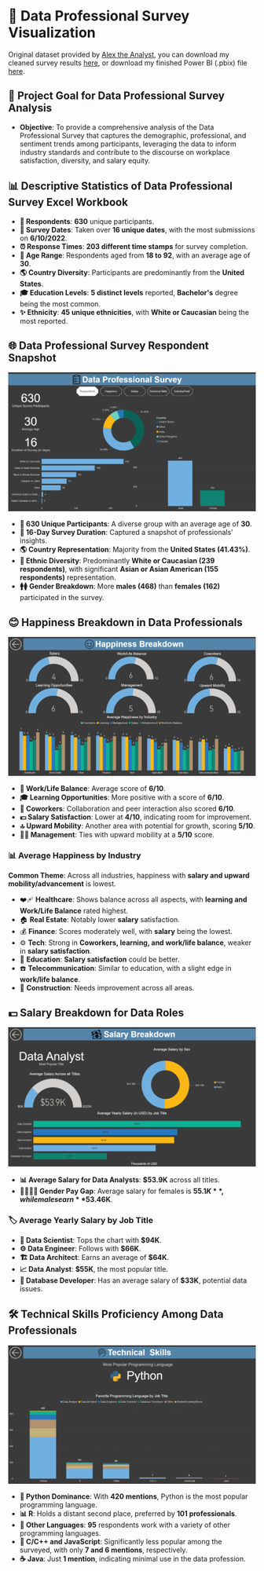 # 📝 Data Professional Survey Visualization

Original dataset provided by [Alex the Analyst](https://github.com/AlexTheAnalyst/Power-BI/blob/main/Power%20BI%20-%20Final%20Project.xlsx), you can download my cleaned survey results [here](https://github.com/josephhmltn/Data_Professional_Survey/blob/main/Data%20professional%20survey%20results.xlsx), or download my finished Power BI (.pbix) file [here](https://github.com/josephhmltn/Data_Professional_Survey/blob/main/Data%20Professional%20Survey.pbix).

## 🎯 Project Goal for Data Professional Survey Analysis

- **Objective**: To provide a comprehensive analysis of the Data Professional Survey that captures the demographic, professional, and sentiment trends among participants, leveraging the data to inform industry standards and contribute to the discourse on workplace satisfaction, diversity, and salary equity.

## 📊 Descriptive Statistics of Data Professional Survey Excel Workbook

- **👥 Respondents**: **630** unique participants.
- **📅 Survey Dates**: Taken over **16 unique dates**, with the most submissions on **6/10/2022**.
- **⏰ Response Times**: **203 different time stamps** for survey completion.
- **🔢 Age Range**: Respondents aged from **18 to 92**, with an average age of **30**.
- **🌎 Country Diversity**: Participants are predominantly from the **United States**.
- **🎓 Education Levels**: **5 distinct levels** reported, **Bachelor's** degree being the most common.
- **✨ Ethnicity**: **45 unique ethnicities**, with **White or Caucasian** being the most reported.

## 🌐 Data Professional Survey Respondent Snapshot

![](images/Respondents.png)

- **👥 630 Unique Participants**: A diverse group with an average age of **30**.
- **📅 16-Day Survey Duration**: Captured a snapshot of professionals' insights.
- **🌎 Country Representation**: Majority from the **United States (41.43%)**.
- **🎨 Ethnic Diversity**: Predominantly **White or Caucasian (239 respondents)**, with significant **Asian or Asian American (155 respondents)** representation.
- **🚹🚺 Gender Breakdown**: More **males (468)** than **females (162)** participated in the survey.

## 😊 Happiness Breakdown in Data Professionals

![](images/Happiness.png)

- **💼 Work/Life Balance**: Average score of **6/10**.
- **🎓 Learning Opportunities**: More positive with a score of **6/10**.
- **👥 Coworkers**: Collaboration and peer interaction also scored **6/10**.
- **💵 Salary Satisfaction**: Lower at **4/10**, indicating room for improvement.
- **🔝 Upward Mobility**: Another area with potential for growth, scoring **5/10**.
- **👨‍💼 Management**: Ties with upward mobility at a **5/10** score.

### 📊 Average Happiness by Industry

**Common Theme**: Across all industries, happiness with **salary and upward mobility/advancement** is lowest.

- ❤️‍🩹 **Healthcare**: Shows balance across all aspects, with **learning and Work/Life Balance** rated highest.
- 🏠 **Real Estate**: Notably lower **salary** satisfaction.
- 💰 **Finance**: Scores moderately well, with **salary** being the lowest.
- ⚙️ **Tech**: Strong in **Coworkers, learning, and work/life balance**, weaker in **salary satisfaction**.
- 🏫 **Education**: **Salary satisfaction** could be better.
- ☎️ **Telecommunication**: Similar to education, with a slight edge in **work/life balance**.
- 🚧 **Construction**: Needs improvement across all areas.

## 💵 Salary Breakdown for Data Roles

![](images/Salary.png)

- **📊 Average Salary for Data Analysts**: **$53.9K** across all titles.
- **👩‍💼👨‍💼 Gender Pay Gap**: Average salary for females is **$55.1K**, while males earn **$53.46K**.

### 🏷️ Average Yearly Salary by Job Title

- **🔬 Data Scientist**: Tops the chart with **$94K**.
- **⚙️ Data Engineer**: Follows with **$66K**.
- **🏗️ Data Architect**: Earns an average of **$64K**.
- **📈 Data Analyst**: **$55K**, the most popular title.
- **💾 Database Developer**: Has an average salary of **$33K**, potential data issues.

## 🛠️ Technical Skills Proficiency Among Data Professionals

![](images/Tech_Skills.png)

- **🐍 Python Dominance**: With **420 mentions**, Python is the most popular programming language.
- **📊 R**: Holds a distant second place, preferred by **101 professionals**.
- **🔧 Other Languages**: **95** respondents work with a variety of other programming languages.
- **🧩 C/C++ and JavaScript**: Significantly less popular among the surveyed, with only **7 and 6 mentions**, respectively.
- **☕ Java**: Just **1 mention**, indicating minimal use in the data profession.
